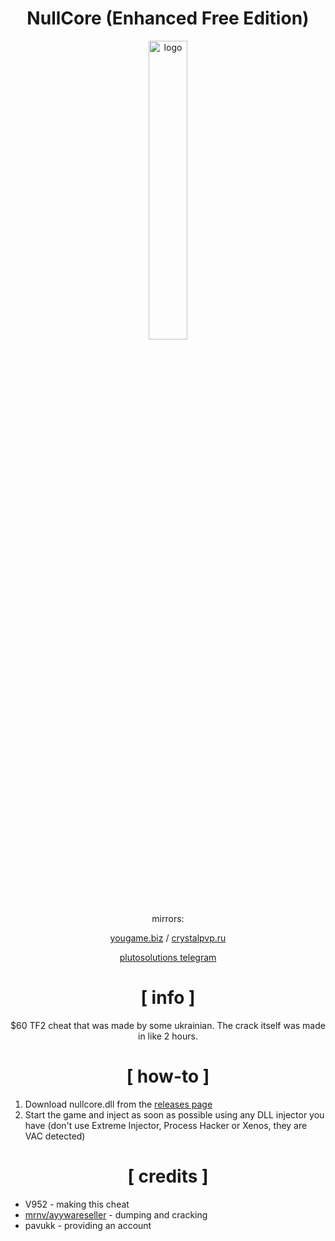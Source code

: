<div align="center">

# NullCore (Enhanced Free Edition)

<img src="https://crystalpvp.ru/nullcore/logo.png" alt="logo" width="35%" />
<br> <br>

mirrors:

[yougame.biz](https://yougame.biz/threads/1337/) / [crystalpvp.ru](https://crystalpvp.ru/nullcore/)

[plutosolutions telegram](https://t.me/plutosolutions)

# [ info ]
$60 TF2 cheat that was made by some ukrainian. The crack itself was made in like 2 hours.

# [ how-to ]

</div>

1. Download nullcore.dll from the [releases page](https://github.com/PlutoSolutions/NullCore/releases)
0. Start the game and inject as soon as possible using any DLL injector you have (don't use Extreme Injector, Process Hacker or Xenos, they are VAC detected)

<div align="center">

# [ credits ]

</div>

+ V952 - making this cheat
+ [mrnv/ayywareseller](https://github.com/mr-nv) - dumping and cracking
+ pavukk - providing an account
